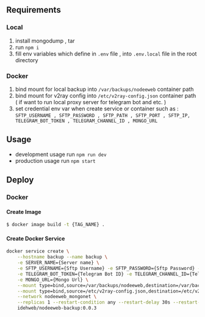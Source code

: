 ## Requirements
### Local
1. install mongodump , tar
2. run `npm i`
3. fill env variables which define in `.env` file , into `.env.local` file in the root directory

### Docker
1. bind mount for local backup into `/var/backups/nodeeweb` container path
2. bind mount for v2ray config into `/etc/v2ray-config.json` container path ( if want to run local proxy server for telegram bot and etc. )
3. set credential env var when create service or container such as : `SFTP_USERNAME , SFTP_PASSWORD , SFTP_PATH , SFTP_PORT , SFTP_IP, TELEGRAM_BOT_TOKEN , TELEGRAM_CHANNEL_ID , MONGO_URL`

## Usage
- development usage run `npm run dev`
- production usage run `npm start` 

## Deploy
### Docker
#### Create Image
```bash
$ docker image build -t {TAG_NAME} .
```

#### Create Docker Service
``` bash
docker service create \
    --hostname backup --name backup \
    -e SERVER_NAME={Server name} \
    -e SFTP_USERNAME={Sftp Username} -e SFTP_PASSWORD={Sftp Password} -e SFTP_PATH="/var/backups/nodeeweb" -e SFTP_PORT={Sftp Port} -e SFTP_IP={Sftp Ip} \
    -e TELEGRAM_BOT_TOKEN={Telegram Bot ID} -e TELEGRAM_CHANNEL_ID={Telegram Bot Channel ID} \
    -e MONGO_URL={Mongo Url} \
    --mount type=bind,source=/var/backups/nodeeweb,destination=/var/backups/nodeeweb \
    --mount type=bind,source=/etc/v2ray-config.json,destination=/etc/v2ray-config.json \
    --network nodeeweb_mongonet \
    --replicas 1 --restart-condition any --restart-delay 30s --restart-max-attempts 8 --restart-window 1m30s \
    idehweb/nodeeweb-backup:0.0.3
```